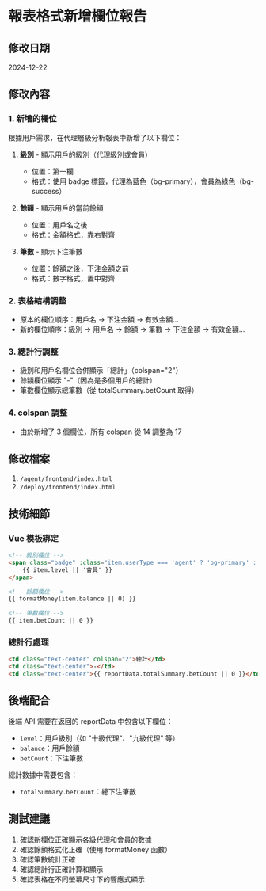 # 報表格式新增欄位報告

## 修改日期
2024-12-22

## 修改內容

### 1. 新增的欄位
根據用戶需求，在代理層級分析報表中新增了以下欄位：

1. **級別** - 顯示用戶的級別（代理級別或會員）
   - 位置：第一欄
   - 格式：使用 badge 標籤，代理為藍色（bg-primary），會員為綠色（bg-success）

2. **餘額** - 顯示用戶的當前餘額
   - 位置：用戶名之後
   - 格式：金額格式，靠右對齊

3. **筆數** - 顯示下注筆數
   - 位置：餘額之後，下注金額之前
   - 格式：數字格式，置中對齊

### 2. 表格結構調整
- 原本的欄位順序：用戶名 → 下注金額 → 有效金額...
- 新的欄位順序：級別 → 用戶名 → 餘額 → 筆數 → 下注金額 → 有效金額...

### 3. 總計行調整
- 級別和用戶名欄位合併顯示「總計」（colspan="2"）
- 餘額欄位顯示 "-"（因為是多個用戶的總計）
- 筆數欄位顯示總筆數（從 totalSummary.betCount 取得）

### 4. colspan 調整
- 由於新增了 3 個欄位，所有 colspan 從 14 調整為 17

## 修改檔案
1. `/agent/frontend/index.html`
2. `/deploy/frontend/index.html`

## 技術細節

### Vue 模板綁定
```html
<!-- 級別欄位 -->
<span class="badge" :class="item.userType === 'agent' ? 'bg-primary' : 'bg-success'">
    {{ item.level || '會員' }}
</span>

<!-- 餘額欄位 -->
{{ formatMoney(item.balance || 0) }}

<!-- 筆數欄位 -->
{{ item.betCount || 0 }}
```

### 總計行處理
```html
<td class="text-center" colspan="2">總計</td>
<td class="text-center">-</td>
<td class="text-center">{{ reportData.totalSummary.betCount || 0 }}</td>
```

## 後端配合
後端 API 需要在返回的 reportData 中包含以下欄位：
- `level`：用戶級別（如 "十級代理"、"九級代理" 等）
- `balance`：用戶餘額
- `betCount`：下注筆數

總計數據中需要包含：
- `totalSummary.betCount`：總下注筆數

## 測試建議
1. 確認新欄位正確顯示各級代理和會員的數據
2. 確認餘額格式化正確（使用 formatMoney 函數）
3. 確認筆數統計正確
4. 確認總計行正確計算和顯示
5. 確認表格在不同螢幕尺寸下的響應式顯示 